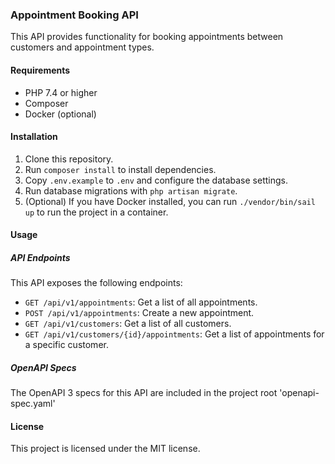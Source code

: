 ### Appointment Booking API

This API provides functionality for booking appointments between customers and appointment types.

#### Requirements
- PHP 7.4 or higher
- Composer
- Docker (optional)

#### Installation
1. Clone this repository.
2. Run `composer install` to install dependencies.
3. Copy `.env.example` to `.env` and configure the database settings.
4. Run database migrations with `php artisan migrate`.
5. (Optional) If you have Docker installed, you can run `./vendor/bin/sail up` to run the project in a container.

#### Usage
##### API Endpoints
This API exposes the following endpoints:
- `GET /api/v1/appointments`: Get a list of all appointments.
- `POST /api/v1/appointments`: Create a new appointment.
- `GET /api/v1/customers`: Get a list of all customers.
- `GET /api/v1/customers/{id}/appointments`: Get a list of appointments for a specific customer.

##### OpenAPI Specs
The OpenAPI 3 specs for this API are included in the project root 'openapi-spec.yaml'

#### License
This project is licensed under the MIT license.
